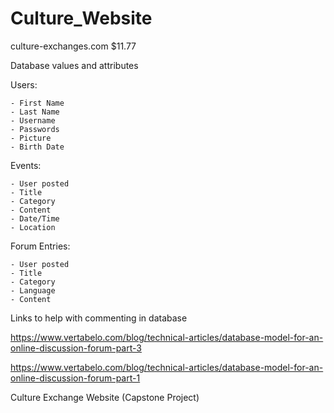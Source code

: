 # Culture_Website
culture-exchanges.com $11.77

Database values and attributes

Users: 

	- First Name
	- Last Name
	- Username 
	- Passwords
	- Picture
	- Birth Date


Events: 

	- User posted
	- Title
	- Category
	- Content
	- Date/Time 
	- Location


Forum Entries: 

	- User posted
	- Title
	- Category
	- Language
	- Content


Links to help with commenting in database

https://www.vertabelo.com/blog/technical-articles/database-model-for-an-online-discussion-forum-part-3

https://www.vertabelo.com/blog/technical-articles/database-model-for-an-online-discussion-forum-part-1


Culture Exchange Website (Capstone Project)
